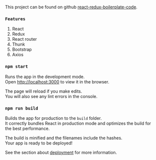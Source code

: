 This project can be found on github [react-redux-boilerplate-code](https://github.com/ganesh-raju/react-redux-boilerplate/tree/master/src).

### `Features`

1. React
2. Redux
3. React router
4. Thunk
5. Bootstrap
6. Axios

### `npm start`

Runs the app in the development mode.<br />
Open [http://localhost:3000](http://localhost:3000) to view it in the browser.

The page will reload if you make edits.<br />
You will also see any lint errors in the console.


### `npm run build`

Builds the app for production to the `build` folder.<br />
It correctly bundles React in production mode and optimizes the build for the best performance.

The build is minified and the filenames include the hashes.<br />
Your app is ready to be deployed!

See the section about [deployment](https://facebook.github.io/create-react-app/docs/deployment) for more information.
